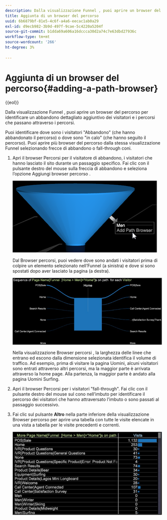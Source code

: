 ```yaml
---
description: Dalla visualizzazione Funnel , puoi aprire un browser del percorso per identificare un abbandono dettagliato aggiuntivo dei visitatori e i percorsi che passano attraverso i percorsi.
title: Aggiunta di un browser del percorso
uuid: 6b6879bf-81e5-4c6f-a4a6-eecac1ab0a29
exl-id: d9ecb982-3b9d-497f-9cae-5c4220a5204f
source-git-commit: b1dda69a606a16dccca30d2a74c7e63dbd27936c
workflow-type: tm+mt
source-wordcount: '266'
ht-degree: 3%

---
```


# Aggiunta di un browser del percorso{#adding-a-path-browser}

{{eol}}

Dalla visualizzazione Funnel , puoi aprire un browser del percorso per identificare un abbandono dettagliato aggiuntivo dei visitatori e i percorsi che passano attraverso i percorsi.

<!-- <a id="section_874AAAA89CB440EA9EABC514E987B613"></a> -->

Puoi identificare dove sono i visitatori &quot;Abbandono&quot; (che hanno abbandonato il percorso) o dove sono &quot;in calo&quot; (che hanno seguito il percorso). Puoi aprire più browser del percorso dalla stessa visualizzazione Funnel selezionando frecce di abbandono o fall-through coni.

1. Apri il browser Percorsi per il visitatore di abbandono, i visitatori che hanno lasciato il sito durante un passaggio specifico. Fai clic con il pulsante destro del mouse sulla freccia di abbandono e seleziona l’opzione Aggiungi browser percorso .

   ![](assets/funnel_path_browser_1.png)

   Dal Browser percorsi, puoi vedere dove sono andati i visitatori prima di colpire un elemento selezionato nell’Funnel (a sinistra) e dove si sono spostati dopo aver lasciato la pagina (a destra).

   ![](assets/funnel_path_browser_2.png)

   Nella visualizzazione Browser percorsi , la larghezza delle linee che entrano ed escono dalla dimensione selezionata identifica il volume di traffico. Ad esempio, prima di visitare la pagina Uomini, alcuni visitatori sono entrati attraverso altri percorsi, ma la maggior parte è arrivata attraverso la home page. Alla partenza, la maggior parte è andato alla pagina Uomini Surfing.

1. Apri il browser Percorsi per i visitatori &quot;fall-through&quot;. Fai clic con il pulsante destro del mouse sul cono nell’imbuto per identificare il percorso dei visitatori che hanno attraversato l’imbuto o sono passati al passaggio successivo.
1. Fai clic sul pulsante **Altro** nella parte inferiore della visualizzazione Browser percorso per aprire una tabella con tutte le visite elencate in una vista a tabella per le visite precedenti e correnti.

   ![](assets/path_browser_more.png)
